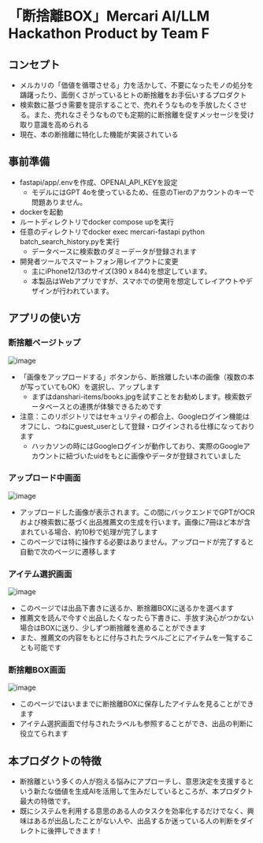 # 「断捨離BOX」Mercari AI/LLM Hackathon Product by Team F

## コンセプト
- メルカリの「価値を循環させる」力を活かして、不要になったモノの処分を躊躇ったり、面倒くさがっているヒトの断捨離をお手伝いするプロダクト
- 検索数に基づき需要を提示することで、売れそうなものを手放したくさせる。また、売れなさそうなものでも定期的に断捨離を促すメッセージを受け取り意識を高められる
- 現在、本の断捨離に特化した機能が実装されている

## 事前準備
- fastapi/app/.envを作成、OPENAI_API_KEYを設定
  - モデルにはGPT 4oを使っているため、任意のTierのアカウントのキーで問題ありません。
- dockerを起動
- ルートディレクトリでdocker compose upを実行
- 任意のディレクトリでdocker exec mercari-fastapi python batch_search_history.pyを実行
  - データベースに検索数のダミーデータが登録されます
- 開発者ツールでスマートフォン用レイアウトに変更
  - 主にiPhone12/13のサイズ(390 x 844)を想定しています。
  - 本製品はWebアプリですが、スマホでの使用を想定してレイアウトやデザインが行われています。

## アプリの使い方

### 断捨離ページトップ
![image](https://github.com/user-attachments/assets/e4603309-7531-487b-82fe-4b5e38a4ce1e)
- 「画像をアップロードする」ボタンから、断捨離したい本の画像（複数の本が写っていてもOK）を選択し、アップします
  - まずはdanshari-items/books.jpgを試すことをお勧めします。検索数データベースとの連携が体験できるためです
- 注意：このリポジトリではセキュリティの都合上、Googleログイン機能はオフにし、つねにguest_userとして登録・ログインされる仕様になっております
  - ハッカソンの時にはGoogleログインが動作しており、実際のGoogleアカウントに紐づいたuidをもとに画像やデータが登録されていました


### アップロード中画面
![image](https://github.com/user-attachments/assets/8f684e7f-cae1-42e2-bb62-aeaacf9b443c)
- アップロードした画像が表示されます。この間にバックエンドでGPTがOCRおよび検索数に基づく出品推薦文の生成を行います。画像に7冊ほど本が含まれている場合、約10秒で処理が完了します
- このページでは特に操作する必要はありません。アップロードが完了すると自動で次のページに遷移します


### アイテム選択画面
![image](https://github.com/user-attachments/assets/7010efc3-c0f3-417a-b548-d09acf87870e)
- このページでは出品下書きに送るか、断捨離BOXに送るかを選べます
- 推薦文を読んで今すぐ出品したくなったら下書きに、手放す決心がつかない場合はBOXに送り、少しずつ断捨離を進めることができます
- また、推薦文の内容をもとに付与されたラベルごとにアイテムを一覧することも可能です


### 断捨離BOX画面
![image](https://github.com/user-attachments/assets/1ab90a59-0d01-4ec5-a1d1-bc23e079edc9)
- このページではいままでに断捨離BOXに保存したアイテムを見ることができます
- アイテム選択画面で付与されたラベルも参照することができ、出品の判断に役立てられます


## 本プロダクトの特徴
- 断捨離という多くの人が抱える悩みにアプローチし、意思決定を支援するという新たな価値を生成AIを活用して生みだしているところが、本プロダクト最大の特徴です。
- 既にシステムを利用する意思のある人のタスクを効率化するだけでなく、興味はあるが出品したことがない人や、出品するか迷っている人の判断をダイレクトに後押しできます！
